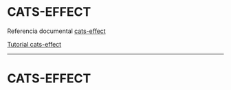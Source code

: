 # CATS-EFFECT

Referencia documental [cats-effect](https://typelevel.org/cats-effect/)

[Tutorial cats-effect](https://typelevel.org/cats-effect/tutorial/tutorial.html)

---

# CATS-EFFECT
